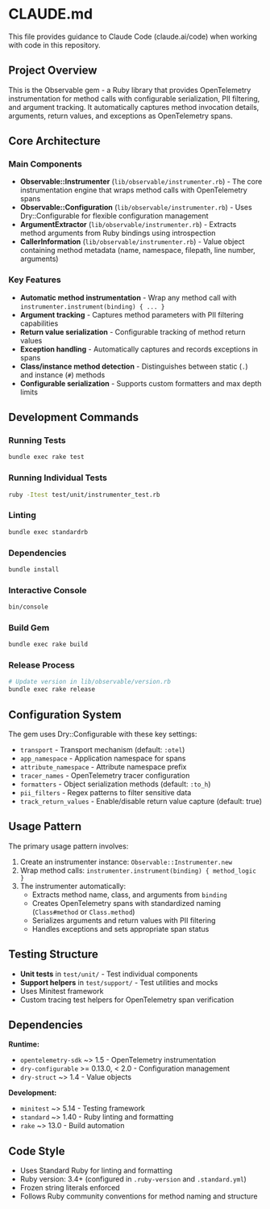 # CLAUDE.md

This file provides guidance to Claude Code (claude.ai/code) when working with code in this repository.

## Project Overview

This is the Observable gem - a Ruby library that provides OpenTelemetry instrumentation for method calls with configurable serialization, PII filtering, and argument tracking. It automatically captures method invocation details, arguments, return values, and exceptions as OpenTelemetry spans.

## Core Architecture

### Main Components

- **Observable::Instrumenter** (`lib/observable/instrumenter.rb`) - The core instrumentation engine that wraps method calls with OpenTelemetry spans
- **Observable::Configuration** (`lib/observable/instrumenter.rb`) - Uses Dry::Configurable for flexible configuration management
- **ArgumentExtractor** (`lib/observable/instrumenter.rb`) - Extracts method arguments from Ruby bindings using introspection
- **CallerInformation** (`lib/observable/instrumenter.rb`) - Value object containing method metadata (name, namespace, filepath, line number, arguments)

### Key Features

- **Automatic method instrumentation** - Wrap any method call with `instrumenter.instrument(binding) { ... }`
- **Argument tracking** - Captures method parameters with PII filtering capabilities
- **Return value serialization** - Configurable tracking of method return values
- **Exception handling** - Automatically captures and records exceptions in spans
- **Class/instance method detection** - Distinguishes between static (`.`) and instance (`#`) methods
- **Configurable serialization** - Supports custom formatters and max depth limits

## Development Commands

### Running Tests
```bash
bundle exec rake test
```

### Running Individual Tests
```bash
ruby -Itest test/unit/instrumenter_test.rb
```

### Linting
```bash
bundle exec standardrb
```

### Dependencies
```bash
bundle install
```

### Interactive Console
```bash
bin/console
```

### Build Gem
```bash
bundle exec rake build
```

### Release Process
```bash
# Update version in lib/observable/version.rb
bundle exec rake release
```

## Configuration System

The gem uses Dry::Configurable with these key settings:

- `transport` - Transport mechanism (default: `:otel`)
- `app_namespace` - Application namespace for spans
- `attribute_namespace` - Attribute namespace prefix
- `tracer_names` - OpenTelemetry tracer configuration
- `formatters` - Object serialization methods (default: `:to_h`)
- `pii_filters` - Regex patterns to filter sensitive data
- `track_return_values` - Enable/disable return value capture (default: true)

## Usage Pattern

The primary usage pattern involves:

1. Create an instrumenter instance: `Observable::Instrumenter.new`
2. Wrap method calls: `instrumenter.instrument(binding) { method_logic }`
3. The instrumenter automatically:
   - Extracts method name, class, and arguments from `binding`
   - Creates OpenTelemetry spans with standardized naming (`Class#method` or `Class.method`)
   - Serializes arguments and return values with PII filtering
   - Handles exceptions and sets appropriate span status

## Testing Structure

- **Unit tests** in `test/unit/` - Test individual components
- **Support helpers** in `test/support/` - Test utilities and mocks
- Uses Minitest framework
- Custom tracing test helpers for OpenTelemetry span verification

## Dependencies

**Runtime:**
- `opentelemetry-sdk` ~> 1.5 - OpenTelemetry instrumentation
- `dry-configurable` >= 0.13.0, < 2.0 - Configuration management
- `dry-struct` ~> 1.4 - Value objects

**Development:**
- `minitest` ~> 5.14 - Testing framework
- `standard` ~> 1.40 - Ruby linting and formatting
- `rake` ~> 13.0 - Build automation

## Code Style

- Uses Standard Ruby for linting and formatting
- Ruby version: 3.4+ (configured in `.ruby-version` and `.standard.yml`)
- Frozen string literals enforced
- Follows Ruby community conventions for method naming and structure